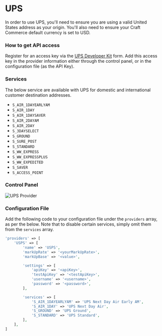 # UPS

In order to use UPS, you'll need to ensure you are using a valid United States address as your origin. You'll also need to ensure your Craft Commerce default currency is set to USD.

### How to get API access

Register for an access key via the [UPS Developer Kit](https://www.ups.com/upsdeveloperkit?loc=en_US) form. Add this access key in the provider information either through the control panel, or in the configuration file (as the API Key).

### Services

The below service are available with UPS for domestic and international customer destination addresses.

- `S_AIR_1DAYEARLYAM`
- `S_AIR_1DAY`
- `S_AIR_1DAYSAVER`
- `S_AIR_2DAYAM`
- `S_AIR_2DAY`
- `S_3DAYSELECT`
- `S_GROUND`
- `S_SURE_POST`
- `S_STANDARD`
- `S_WW_EXPRESS`
- `S_WW_EXPRESSPLUS`
- `S_WW_EXPEDITED`
- `S_SAVER`
- `S_ACCESS_POINT`

### Control Panel

![UPS Provider](/docs/screenshots/ups-provider.png)

### Configuration File

Add the following code to your configuration file under the `providers` array, as per the below. Note that to disable certain services, simply omit them from the `services` array.

```php
'providers' => [
    'USPS' => [
        'name' => 'USPS',
        'markUpRate' => '<yourMarkUpRate>',
        'markUpBase' => '<value>',

        'settings' => [
            'apiKey' => '<apiKey>',
            'testApiKey' => '<testApiKey>',
            'username' => '<username>',
            'password' => '<password>',
        ],

        'services' => [
            'S_AIR_1DAYEARLYAM' => 'UPS Next Day Air Early AM',
            'S_AIR_1DAY' => 'UPS Next Day Air',
            'S_GROUND' => 'UPS Ground',
            'S_STANDARD' => 'UPS Standard',
        ],
    ],
]
```